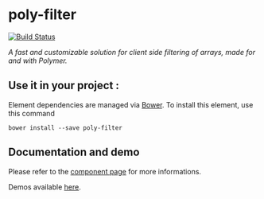 # poly-filter

[![Build Status](https://travis-ci.org/vguillou/poly-filter.svg?branch=master)](https://travis-ci.org/vguillou/poly-filter)

_A fast and customizable solution for client side filtering of arrays, made for and with Polymer._

## Use it in your project :

Element dependencies are managed via [Bower](http://bower.io/). To install this element,
use this command

    bower install --save poly-filter


## Documentation and demo

Please refer to the <a href="https://vguillou.github.io/webcomponents/poly-filter">component page</a> for more informations.

Demos available <a href="https://vguillou.github.io/webcomponents/poly-filter/demo">here</a>.
